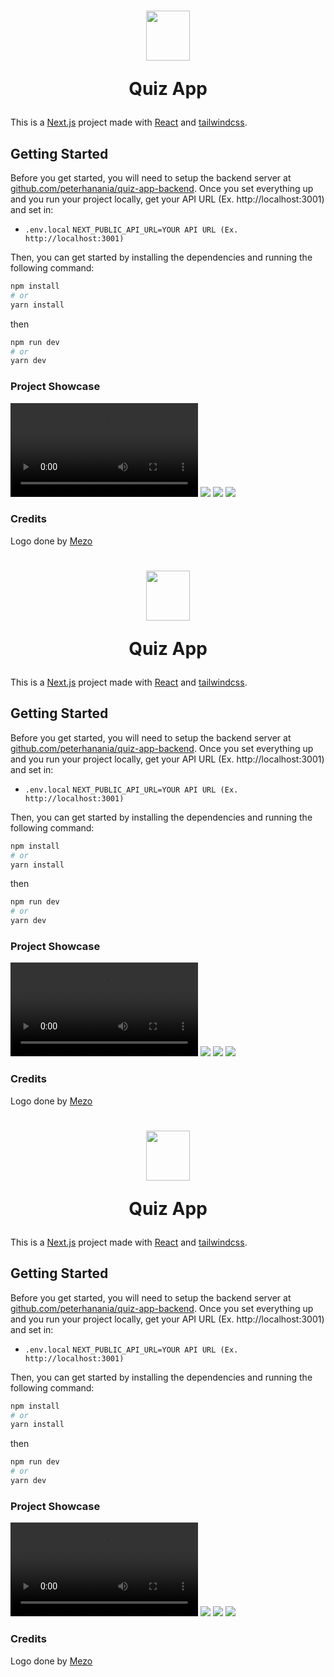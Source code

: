 <h1 align="center">
<img src="https://i.imgur.com/SFBMV7J.png" style="width:70px;height:80px" />

**Quiz App**

</h1>

This is a [Next.js](https://nextjs.org/) project made with [React](https://reactjs.org/) and [tailwindcss](https://tailwindcss.com/).

## Getting Started

Before you get started, you will need to setup the backend server at [github.com/peterhanania/quiz-app-backend](https://github.com/peterhanania/quiz-app-backend). Once you set everything up and you run your project locally, get your API URL (Ex. http://localhost:3001) and set in:

- `.env.local` `NEXT_PUBLIC_API_URL=YOUR API URL (Ex. http://localhost:3001)`

Then, you can get started by installing the dependencies and running the following command:

```bash
npm install
# or
yarn install
```

then

```bash
npm run dev
# or
yarn dev
```

### Project Showcase

<video controls>
<source src="https://i.imgur.com/QyeAuZF.mp4" type="video/mp4" />
Your browser does not support embedded videos
</video>
<img src="https://i.imgur.com/nx4pwQV.png" />
<img src="https://i.imgur.com/ITM8AHf.png" />
<img src="https://i.imgur.com/QUF6MwB.png" />

### Credits

Logo done by [Mezo](github.com/mezotv)<h1 align="center">
<img src="https://i.imgur.com/SFBMV7J.png" style="width:70px;height:80px" />

**Quiz App**

</h1>

This is a [Next.js](https://nextjs.org/) project made with [React](https://reactjs.org/) and [tailwindcss](https://tailwindcss.com/).

## Getting Started

Before you get started, you will need to setup the backend server at [github.com/peterhanania/quiz-app-backend](https://github.com/peterhanania/quiz-app-backend). Once you set everything up and you run your project locally, get your API URL (Ex. http://localhost:3001) and set in:

- `.env.local` `NEXT_PUBLIC_API_URL=YOUR API URL (Ex. http://localhost:3001)`

Then, you can get started by installing the dependencies and running the following command:

```bash
npm install
# or
yarn install
```

then

```bash
npm run dev
# or
yarn dev
```

### Project Showcase

<video controls>
<source src="https://i.imgur.com/QyeAuZF.mp4" type="video/mp4" />
Your browser does not support embedded videos
</video>
<img src="https://i.imgur.com/nx4pwQV.png" />
<img src="https://i.imgur.com/ITM8AHf.png" />
<img src="https://i.imgur.com/QUF6MwB.png" />

### Credits

Logo done by [Mezo](github.com/mezotv)<h1 align="center">
<img src="https://i.imgur.com/SFBMV7J.png" style="width:70px;height:80px" />

**Quiz App**

</h1>

This is a [Next.js](https://nextjs.org/) project made with [React](https://reactjs.org/) and [tailwindcss](https://tailwindcss.com/).

## Getting Started

Before you get started, you will need to setup the backend server at [github.com/peterhanania/quiz-app-backend](https://github.com/peterhanania/quiz-app-backend). Once you set everything up and you run your project locally, get your API URL (Ex. http://localhost:3001) and set in:

- `.env.local` `NEXT_PUBLIC_API_URL=YOUR API URL (Ex. http://localhost:3001)`

Then, you can get started by installing the dependencies and running the following command:

```bash
npm install
# or
yarn install
```

then

```bash
npm run dev
# or
yarn dev
```

### Project Showcase

<video controls>
<source src="https://i.imgur.com/QyeAuZF.mp4" type="video/mp4" />
Your browser does not support embedded videos
</video>
<img src="https://i.imgur.com/nx4pwQV.png" />
<img src="https://i.imgur.com/ITM8AHf.png" />
<img src="https://i.imgur.com/QUF6MwB.png" />

### Credits

Logo done by [Mezo](github.com/mezotv)

